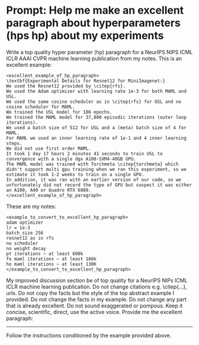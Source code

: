 # 

# Prompt: Help me make an excellent paragraph about hyperparameters (hps hp) about my experiments
Write a top quality hyper parameter (hp) paragraph for a NeurIPS NIPS ICML ICLR AAAI CVPR machine learning publication from my notes.
This is an excellent example:
```text
<excellent_example_of_hp_paragraph>
\textbf{Experimental Details for Resnet12 for MiniImagenet:}
We used the Resnet12 provided by \citep{rfs}.
We used the Adam optimizer with learning rate 1e-3 for both MAML and USL.
We used the same cosine scheduler as in \citep{rfs} for USL and no cosine scheduler for MAML. 
We trained the USL model for 186 epochs. 
We trained the MAML model for 37,800 episodic iterations (outer loop iterations).
We used a batch size of 512 for USL and a (meta) batch size of 4 for MAML.
For MAML we used an inner learning rate of 1e-1 and 4 inner learning steps.
We did not use first order MAML.
It took 1 day 17 hours 2 minutes 41 seconds to train USL to convergence with a single dgx A100-SXM4-40GB GPU.
The MAML model was trained with Torchmeta \citep{torchmeta} which didn't support multi gpu training when we ran this experiment, so we estimate it took 1-2 weeks to train on a single GPU.
In addition, it was ran with an earlier version of our code, so we unfortunately did not record the type of GPU but suspect it was either an A100, A40 or Quadro RTX 6000.
</excellent_example_of_hp_paragraph>
```
These are my notes:
```
<example_to_convert_to_excellent_hp_paragraph>
adam optimizer
lr = 1e-3
batch_size 256
resnet12 as in rfs
no scheduler
no weight decay
pt iterations ~ at least 600k
fo maml iterations ~ at least 160k
ho maml iterations ~ at least 130K
</example_to_convert_to_excellent_hp_paragraph>
```
My improved discussion section be of top quality for a NeurIPS NIPs ICML ICLR machine learning publication. 
Do not change citations e.g. \citep{...}, urls. 
Do not copy the facts but the style of the top abstract example I provided. 
Do not change the facts in my example. 
Do not change any part that is already excellent. 
Do not sound exaggerated or pompous. 
Keep it concise, scientific, direct, use the active voice. 
Provide me the excellent paragraph:



----
Follow the instructions conditioned by the example provided above. 
